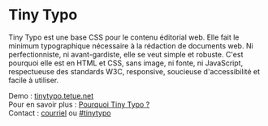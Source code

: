 Tiny Typo
=========

Tiny Typo est une base CSS pour le contenu éditorial web. Elle fait le minimum typographique nécessaire à la rédaction de documents web. Ni perfectionniste, ni avant-gardiste, elle se veut simple et robuste. C'est pourquoi elle est en HTML et CSS, sans image, ni fonte, ni JavaScript, respectueuse des standards W3C, responsive, soucieuse d'accessibilité et facile à utiliser.

Demo : [tinytypo.tetue.net](http://tinytypo.tetue.net)  
Pour en savoir plus : [Pourquoi Tiny Typo ?](http://romy.tetue.net/pourquoi-tiny-typo)  
Contact : [courriel](http://romy.tetue.net/contact) ou [#tinytypo](irc://irc.freenode.net/tinytypo)